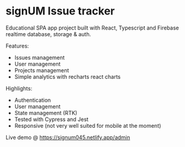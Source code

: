 # signUM Issue tracker

Educational SPA app project built with React, Typescript and Firebase realtime database, storage & auth.

Features:
- Issues management
- User management
- Projects management
- Simple analytics with recharts react charts

Highlights:

- Authentication
- User management
- State management (RTK)
- Tested with Cypress and Jest
- Responsive (not very well suited for mobile at the moment)

Live demo @ https://signum045.netlify.app/admin



